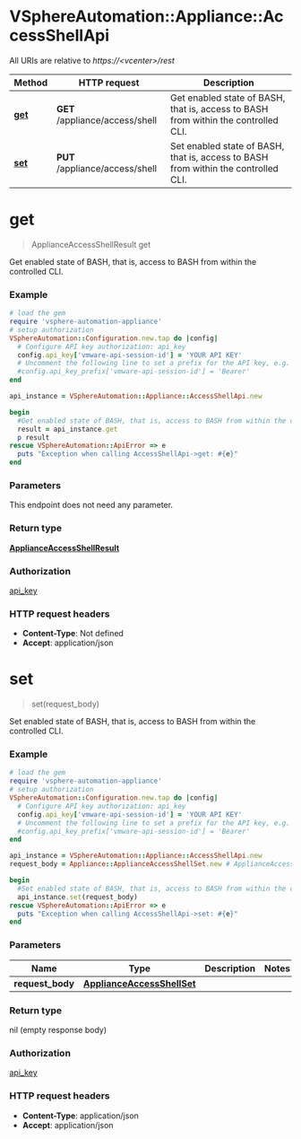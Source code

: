 # VSphereAutomation::Appliance::AccessShellApi

All URIs are relative to *https://&lt;vcenter&gt;/rest*

Method | HTTP request | Description
------------- | ------------- | -------------
[**get**](AccessShellApi.md#get) | **GET** /appliance/access/shell | Get enabled state of BASH, that is, access to BASH from within the controlled CLI.
[**set**](AccessShellApi.md#set) | **PUT** /appliance/access/shell | Set enabled state of BASH, that is, access to BASH from within the controlled CLI.


# **get**
> ApplianceAccessShellResult get

Get enabled state of BASH, that is, access to BASH from within the controlled CLI.

### Example
```ruby
# load the gem
require 'vsphere-automation-appliance'
# setup authorization
VSphereAutomation::Configuration.new.tap do |config|
  # Configure API key authorization: api_key
  config.api_key['vmware-api-session-id'] = 'YOUR API KEY'
  # Uncomment the following line to set a prefix for the API key, e.g. 'Bearer' (defaults to nil)
  #config.api_key_prefix['vmware-api-session-id'] = 'Bearer'
end

api_instance = VSphereAutomation::Appliance::AccessShellApi.new

begin
  #Get enabled state of BASH, that is, access to BASH from within the controlled CLI.
  result = api_instance.get
  p result
rescue VSphereAutomation::ApiError => e
  puts "Exception when calling AccessShellApi->get: #{e}"
end
```

### Parameters
This endpoint does not need any parameter.

### Return type

[**ApplianceAccessShellResult**](ApplianceAccessShellResult.md)

### Authorization

[api_key](../README.md#api_key)

### HTTP request headers

 - **Content-Type**: Not defined
 - **Accept**: application/json



# **set**
> set(request_body)

Set enabled state of BASH, that is, access to BASH from within the controlled CLI.

### Example
```ruby
# load the gem
require 'vsphere-automation-appliance'
# setup authorization
VSphereAutomation::Configuration.new.tap do |config|
  # Configure API key authorization: api_key
  config.api_key['vmware-api-session-id'] = 'YOUR API KEY'
  # Uncomment the following line to set a prefix for the API key, e.g. 'Bearer' (defaults to nil)
  #config.api_key_prefix['vmware-api-session-id'] = 'Bearer'
end

api_instance = VSphereAutomation::Appliance::AccessShellApi.new
request_body = Appliance::ApplianceAccessShellSet.new # ApplianceAccessShellSet | 

begin
  #Set enabled state of BASH, that is, access to BASH from within the controlled CLI.
  api_instance.set(request_body)
rescue VSphereAutomation::ApiError => e
  puts "Exception when calling AccessShellApi->set: #{e}"
end
```

### Parameters

Name | Type | Description  | Notes
------------- | ------------- | ------------- | -------------
 **request_body** | [**ApplianceAccessShellSet**](ApplianceAccessShellSet.md)|  | 

### Return type

nil (empty response body)

### Authorization

[api_key](../README.md#api_key)

### HTTP request headers

 - **Content-Type**: application/json
 - **Accept**: application/json



